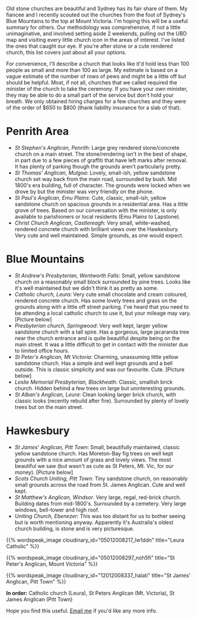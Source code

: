 <!--
.. title: Stone Churches in Western Sydney and Blue Mountains
.. slug: 20080204stone-churches-in-western-sydney-and-blue-mountains
.. date: 2008/02/04 14:06:06
.. spellcheck_exceptions: Ebenezer,Stephen's,Alban's,Blackheath,Hawkesbury,Lapstone,Leura,Moreton,Mulgoa,Penrith,Springwood,UBD,Wentworth,img,ish,jpg,ri,src,srcset,vw
.. tags: Photography
.. link: 
.. description: 
-->


Old stone churches are beautiful and Sydney has its fair share of them. My fiancee and I recently scouted out the churches from the foot of Sydney's Blue Mountains to the top at Mount Victoria. I'm hoping this will be a useful summary for others. Our methodology was comprehensive, if not a little unimaginative, and involved setting aside 2 weekends, pulling out the UBD map and visiting every little church icon in the areas of interest. I've listed the ones that caught our eye. If you're after stone or a cute rendered church, this list covers just about all your options.

For convenience, I'll describe a church that looks like it'd hold less than 100 people as small and more than 100 as large. My estimate is based on a vague estimate of the number of rows of pews and might be a little off but should be helpful. Most, if not all, churches that we called required the minister of the church to take the ceremony. If you have your own minister, they may be able to do a small part of the service but don't hold your breath. We only obtained hiring charges for a few churches and they were of the order of \$650 to \$800 (thank liability insurance for a slab of that).

Penrith Area
============

-   *St Stephen's Anglican, Penrith*: Large grey rendered stone/concrete church on a main street. The stone/rendering isn't in the best of shape, in part due to a few pieces of graffiti that have left marks after removal. It has plenty of parking though the grounds aren't particularly pretty.
-   *St Thomas' Anglican, Mulgoa*: Lovely, small-ish, yellow sandstone church set way back from the main road, surrounded by bush. Mid 1800's era building, full of character. The grounds were locked when we drove by but the minister was very friendly on the phone.
-   *St Paul's Anglican, Emu Plains*: Cute, classic, small-ish, yellow sandstone church on spacious grounds in a residential area. Has a little grove of trees. Based on our conversation with the minister, is only available to parishioners or local residents (Emu Plains to Lapstone).
-   *Christ Church Anglican, Castlereagh*: Very small, white-washed, rendered concrete church with brilliant views over the Hawkesbury. Very cute and well maintained. Simple grounds, as one would expect.

Blue Mountains
==============

-   *St Andrew's Presbyterian, Wentworth Falls*: Small, yellow sandstone church on a reasonably small block surrounded by pine trees. Looks like it's well maintained but we didn't think it as pretty as some.
-   *Catholic church, Leura*: Very cute small chocolate and cream coloured, rendered concrete church. Has some lovely trees and grass on the grounds along with a little off street parking. I've heard that you need to be attending a local catholic church to use it, but your mileage may vary. [Picture below]
-   *Presbyterian church, Springwood*: Very well kept, larger yellow sandstone church with a tall spire. Has a gorgeous, large jacaranda tree near the church entrance and is quite beautiful despite being on the main street. It was a little difficult to get in contact with the minister due to limited office hours.
-   *St Peter's Anglican, Mt Victoria*: Charming, unassuming little yellow sandstone church. Has a simple and well kept grounds and a bell outside. This is classic simplicity and was our favourite. Cute. [Picture below]
-   *Leslie Memorial Presbyterian, Blackheath*: Classic, smallish brick church. Hidden behind a few trees on large but uninteresting grounds.
-   *St Alban's Anglican, Leura*: Clean looking larger brick church, with classic looks (recently rebuild after fire). Surrounded by plenty of lovely trees but on the main street.

Hawkesbury
==========

-   *St James' Anglican, Pitt Town*: Small, beautifully maintained, classic yellow sandstone church. Has Moreton-Bay fig trees on well kept grounds with a nice amount of grass and lovely views. The most beautiful we saw (but wasn't as cute as St Peters, Mt. Vic, for our money). [Picture below]
-   *Scots Church Uniting, Pitt Town*: Tiny sandstone church, on reasonably small grounds across the road from St. James Anglican. Cute and well kept.
-   *St Matthew's Anglican, Windsor*. Very large, regal, red-brick church. Building dates from mid-1800's. Surrounded by a cemetery. Very large windows, bell-tower and high roof.
-   *Uniting Church, Ebenezer*: This was too distant for us to bother seeing but is worth mentioning anyway. Apparently it's Australia's oldest church building, is stone and is very picturesque.

{{% wordspeak_image cloudinary_id="05012008217_lw1ddn" title="Leura Catholic" %}}

{{% wordspeak_image cloudinary_id="05012008297_noh5fi" title="St Peter's Anglican, Mount Victoria" %}}

{{% wordspeak_image cloudinary_id="12012008337_halati" title="St James' Anglican, Pitt Town" %}}

**In order:** Catholic church (Leura), St Peters Anglican (Mt. Victoria), St James Anglican (Pitt Town)

Hope you find this useful. [Email me](mailto:edwin@wordspeak.org) if you'd like any more info.
